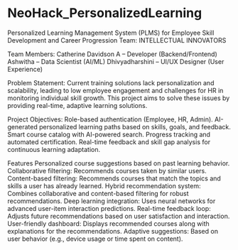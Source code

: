 # NeoHack_PersonalizedLearning
Personalized Learning Management System (PLMS) for Employee Skill Development and Career Progression
Team:
INTELLECTUAL INNOVATORS

Team Members:
Catherine Davidson A – Developer (Backend/Frontend)
Ashwitha – Data Scientist (AI/ML)
Dhivyadharshini – UI/UX Designer (User Experience)


Problem Statement:
Current training solutions lack personalization and scalability, leading to low employee engagement and challenges for HR in monitoring individual skill growth. This project aims to solve these issues by providing real-time, adaptive learning solutions.

Project Objectives:
Role-based authentication (Employee, HR, Admin).
AI-generated personalized learning paths based on skills, goals, and feedback.
Smart course catalog with AI-powered search.
Progress tracking and automated certification.
Real-time feedback and skill gap analysis for continuous learning adaptation.

Features
Personalized course suggestions based on past learning behavior.
Collaborative filtering: Recommends courses taken by similar users.
Content-based filtering: Recommends courses that match the topics and skills a user has already learned.
Hybrid recommendation system: Combines collaborative and content-based filtering for robust recommendations.
Deep learning integration: Uses neural networks for advanced user-item interaction predictions.
Real-time feedback loop: Adjusts future recommendations based on user satisfaction and interaction.
User-friendly dashboard: Displays recommended courses along with explanations for the recommendations.
Adaptive suggestions: Based on user behavior (e.g., device usage or time spent on content).
